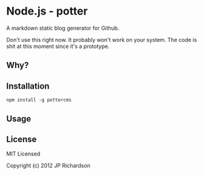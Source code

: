 Node.js - potter
==================

A markdown static blog generator for Github.

Don't use this right now. It probably won't work on your system. The code is shit at this moment since it's a prototype.


Why?
----




Installation
------------

    npm install -g pottercms



Usage
-----





License
-------

MIT Licensed

Copyright (c) 2012 JP Richardson



